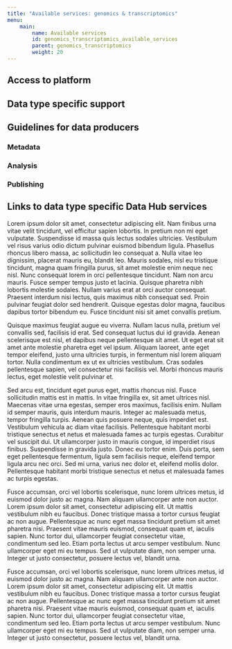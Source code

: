 ```yaml
---
title: "Available services: genomics & transcriptomics"
menu:
    main:
        name: Available services
        id: genomics_transcriptomics_available_services
        parent: genomics_transcriptomics
        weight: 20
---
```


## Access to platform

## Data type specific support

## Guidelines for data producers

### Metadata

### Analysis

### Publishing

## Links to data type specific Data Hub services

Lorem ipsum dolor sit amet, consectetur adipiscing elit. Nam finibus urna vitae velit tincidunt, vel efficitur sapien lobortis. In pretium non mi eget vulputate. Suspendisse id massa quis lectus sodales ultricies. Vestibulum vel risus varius odio dictum pulvinar euismod bibendum ligula. Phasellus rhoncus libero massa, ac sollicitudin leo consequat a. Nulla vitae leo dignissim, placerat mauris eu, blandit leo. Mauris sodales, nisl eu tristique tincidunt, magna quam fringilla purus, sit amet molestie enim neque nec nisl. Nunc consequat lorem in orci pellentesque tincidunt. Nam non arcu mauris. Fusce semper tempus justo et lacinia. Quisque pharetra nibh lobortis molestie sodales. Nullam varius erat at orci auctor consequat. Praesent interdum nisi lectus, quis maximus nibh consequat sed. Proin pulvinar feugiat dolor sed hendrerit. Quisque egestas dolor magna, faucibus dapibus tortor bibendum eu. Fusce tincidunt nisi sit amet convallis pretium.

Quisque maximus feugiat augue eu viverra. Nullam lacus nulla, pretium vel convallis sed, facilisis id erat. Sed consequat luctus dui id gravida. Aenean scelerisque est nisl, et dapibus neque pellentesque sit amet. Ut eget erat sit amet ante molestie pharetra eget vel ipsum. Aliquam laoreet, ante eget tempor eleifend, justo urna ultricies turpis, in fermentum nisl lorem aliquam tortor. Nulla condimentum ex ut ex ultricies vestibulum. Cras sodales pellentesque sapien, vel consectetur nisi facilisis vel. Morbi rhoncus mauris lectus, eget molestie velit pulvinar et.

Sed arcu est, tincidunt eget purus eget, mattis rhoncus nisl. Fusce sollicitudin mattis est in mattis. In vitae fringilla ex, sit amet ultrices nisl. Maecenas vitae urna egestas, semper eros maximus, facilisis enim. Nullam id semper mauris, quis interdum mauris. Integer ac malesuada metus, tempor fringilla turpis. Aenean quis posuere neque, quis imperdiet est. Vestibulum vehicula ac diam vitae facilisis. Pellentesque habitant morbi tristique senectus et netus et malesuada fames ac turpis egestas. Curabitur vel suscipit dui. Ut ullamcorper justo in mauris congue, id imperdiet risus finibus. Suspendisse in gravida justo. Donec eu tortor enim. Duis porta, sem eget pellentesque fermentum, ligula sem facilisis neque, eleifend tempor ligula arcu nec orci. Sed mi urna, varius nec dolor et, eleifend mollis dolor. Pellentesque habitant morbi tristique senectus et netus et malesuada fames ac turpis egestas.

Fusce accumsan, orci vel lobortis scelerisque, nunc lorem ultrices metus, id euismod dolor justo ac magna. Nam aliquam ullamcorper ante non auctor. Lorem ipsum dolor sit amet, consectetur adipiscing elit. Ut mattis vestibulum nibh eu faucibus. Donec tristique massa a tortor cursus feugiat ac non augue. Pellentesque ac nunc eget massa tincidunt pretium sit amet pharetra nisi. Praesent vitae mauris euismod, consequat quam et, iaculis sapien. Nunc tortor dui, ullamcorper feugiat consectetur vitae, condimentum sed leo. Etiam porta lectus ut arcu semper vestibulum. Nunc ullamcorper eget mi eu tempus. Sed ut vulputate diam, non semper urna. Integer ut justo consectetur, posuere lectus vel, blandit urna.

Fusce accumsan, orci vel lobortis scelerisque, nunc lorem ultrices metus, id euismod dolor justo ac magna. Nam aliquam ullamcorper ante non auctor. Lorem ipsum dolor sit amet, consectetur adipiscing elit. Ut mattis vestibulum nibh eu faucibus. Donec tristique massa a tortor cursus feugiat ac non augue. Pellentesque ac nunc eget massa tincidunt pretium sit amet pharetra nisi. Praesent vitae mauris euismod, consequat quam et, iaculis sapien. Nunc tortor dui, ullamcorper feugiat consectetur vitae, condimentum sed leo. Etiam porta lectus ut arcu semper vestibulum. Nunc ullamcorper eget mi eu tempus. Sed ut vulputate diam, non semper urna. Integer ut justo consectetur, posuere lectus vel, blandit urna.
